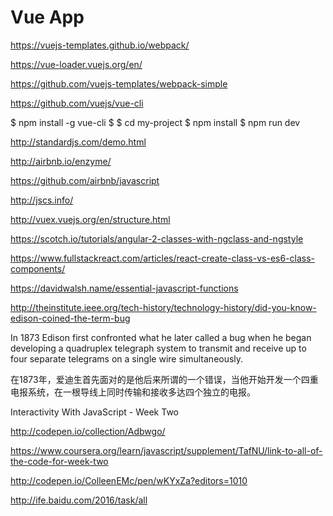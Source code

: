# Vue App


https://vuejs-templates.github.io/webpack/

https://vue-loader.vuejs.org/en/

https://github.com/vuejs-templates/webpack-simple

https://github.com/vuejs/vue-cli


$ npm install -g vue-cli
$ 
$ cd my-project
$ npm install
$ npm run dev



http://standardjs.com/demo.html

http://airbnb.io/enzyme/

https://github.com/airbnb/javascript

http://jscs.info/

http://vuex.vuejs.org/en/structure.html




https://scotch.io/tutorials/angular-2-classes-with-ngclass-and-ngstyle

https://www.fullstackreact.com/articles/react-create-class-vs-es6-class-components/


https://davidwalsh.name/essential-javascript-functions


http://theinstitute.ieee.org/tech-history/technology-history/did-you-know-edison-coined-the-term-bug


In 1873 Edison first confronted what he later called a bug when he began developing a quadruplex telegraph system to transmit and receive up to four separate telegrams on a single wire simultaneously.

在1873年，爱迪生首先面对的是他后来所谓的一个错误，当他开始开发一个四重电报系统，在一根导线上同时传输和接收多达四个独立的电报。





Interactivity With JavaScript - Week Two


http://codepen.io/collection/Adbwgo/

https://www.coursera.org/learn/javascript/supplement/TafNU/link-to-all-of-the-code-for-week-two


http://codepen.io/ColleenEMc/pen/wKYxZa?editors=1010





http://ife.baidu.com/2016/task/all










